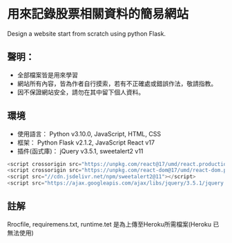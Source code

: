 # 用來記錄股票相關資料的簡易網站
Design a website start from scratch using python Flask.

## 聲明：
* 全部檔案皆是用來學習
* 網站所有內容，皆為作者自行摸索，若有不正確處或錯誤作法，敬請指教。
* 因不保證網站安全，請勿在其中留下個人資料。

## 環境
* 使用語言： Python v3.10.0, JavaScript, HTML, CSS
* 框架： Python Flask v2.1.2, JavaScript React v17 
* 插件(函式庫)： jQuery v3.5.1, sweetalert2 v11

```js
<script crossorigin src="https://unpkg.com/react@17/umd/react.production.min.js"></script>
<script crossorigin src="https://unpkg.com/react-dom@17/umd/react-dom.production.min.js"></script>
<script src="//cdn.jsdelivr.net/npm/sweetalert2@11"></script>
<script src="https://ajax.googleapis.com/ajax/libs/jquery/3.5.1/jquery.min.js"></script>
```


## 註解
Rrocfile, requiremens.txt, runtime.tet 是為上傳至Heroku所需檔案(Heroku 已無法使用)

